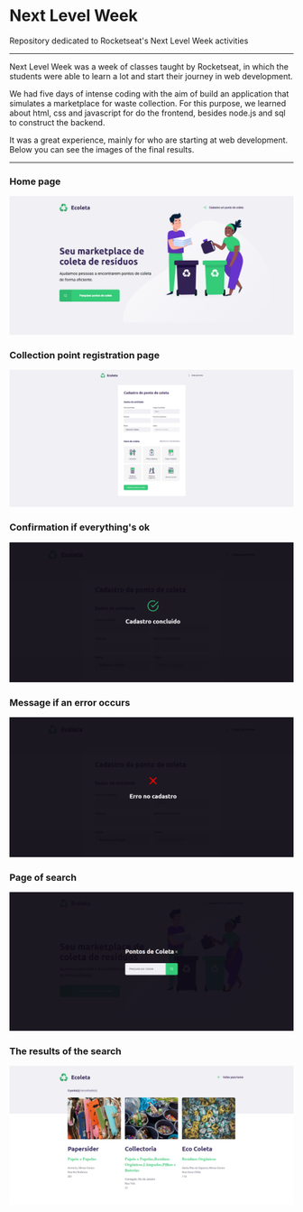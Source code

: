 # Next Level Week
Repository dedicated to Rocketseat's Next Level Week activities

--------------------------------------------------------------------

Next Level Week was a week of classes taught by Rocketseat, in which the students were able to learn a lot and start their journey in web development. 

We had five days of intense coding with the aim of build an application that simulates a marketplace for waste collection. For this purpose, we learned about html, css and javascript for do the frontend, besides node.js and sql to construct the backend. 

It was a great experience, mainly for who are starting at web development. Below you can see the images of the final results.

--------------------------------------------------------------------

### Home page

![](images/home.png)

### Collection point registration page

![](images/create-point.png)

### Confirmation if everything's ok

![](images/created.png)

### Message if an error occurs

![](images/error.png)

### Page of search

![](images/search.png)

### The results of the search

![](images/search-results.png)
